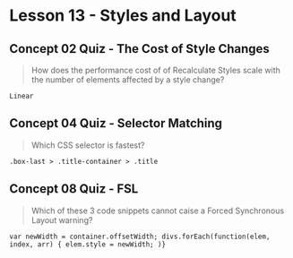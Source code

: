# Lesson 13 - Styles and Layout

## Concept 02 Quiz - The Cost of Style Changes

> How does the performance cost of of Recalculate Styles scale with the number of elements affected by a style change?

`Linear`

## Concept 04 Quiz - Selector Matching

> Which CSS selector is fastest?

`.box-last > .title-container > .title` 

## Concept 08 Quiz - FSL

> Which of these 3 code snippets cannot caise a Forced Synchronous Layout warning?

`var newWidth = container.offsetWidth;
divs.forEach(function(elem, index, arr) {
    elem.style = newWidth;
)}`